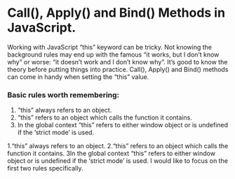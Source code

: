 # Call(), Apply() and Bind() Methods in JavaScript.

Working with JavaScript “this” keyword can be tricky. Not knowing the background rules may end up with the famous “it works, but I don’t know why” or worse: “it doesn’t work and I don’t know why”. It’s good to know the theory before putting things into practice. Call(), Apply() and Bind() methods can come in handy when setting the “this” value.

### Basic rules worth remembering:
<ol>
<li>“this” always refers to an object.</li>
<li>“this” refers to an object which calls the function it contains.</li>
<li>In the global context “this” refers to either window object or is undefined if the ‘strict mode’ is used.</li>
</ol>
1.“this” always refers to an object.
2.“this” refers to an object which calls the function it contains.
3In the global context “this” refers to either window object or is undefined if the ‘strict mode’ is used.
I would like to focus on the first two rules specifically.


